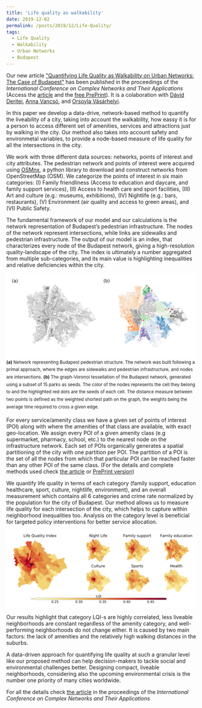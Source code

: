 ```yaml
---
title: 'Life quality as walkability'
date: 2019-12-02
permalink: /posts/2019/12/Life-Quality/
tags:
  - Life Quality
  - Walkability
  - Urban Networks
  - Budapest
---
```


Our new article ["Quantifying Life Quality as Walkability on Urban Networks: The Case of Budapest"](https://link.springer.com/chapter/10.1007/978-3-030-36683-4_72) has been published in the proceedings of the *International Conference on Complex Networks and Their Applications* (Access the [article](https://link.springer.com/chapter/10.1007/978-3-030-36683-4_72) and the [free PrePrint](https://arxiv.org/abs/1912.00893)). It is a colaboration with [Dávid Deritei](https://networkdatascience.ceu.edu/people/david-deritei), [Anna Vancsó](https://www.researchgate.net/profile/Anna_Vancso), and [Orsoyla Vásárhelyi](https://networkdatascience.ceu.edu/people/orsolya-vasarhelyi).

In this paper we develop a data-drive, network-based method to quantify the liveability of a city, taking into account the walkability, how eassy it is for a person to access different set of amenities, services and attractions just by walking in the city. Our method also takes into account safety and environmetal variables, to provide a node-based measure of life quality for all the intersections in the city.

We work with three different data sources: networks, points of interest and city attributes. The pedestrian network and points of interest were acquired using [OSMnx](https://geoffboeing.com/2018/03/osmnx-features-roundup/), a python library to download and construct networks from OpenStreetMap (OSM). We categorize the points of interest in six main categories: (I) Family friendliness (Access to education and daycare, and family support services), (II) Access to health care and sport facilities, (III) Art and culture (e.g.: museums, exhibitions), (IV) Nightlife (e.g.: bars, restaurants), (V) Environment (air quality and access to green areas), and (VI) Public Safety.

The fundamental framework of our model and our calculations is the network representation of Budapest’s pedestrian infrastructure. The nodes of the network represent intersections, while links are sidewalks and pedestrian infrastructure. The output of our model is an index, that characterizes every node of the Budapest network, giving a high-resolution quality-landscape of the city. The index is ultimately a number aggregated from multiple sub-categories, and its main value is highlighting inequalities and relative deficiencies within the city.


![Budapest pedestrian network](/images/Budapest_Network_voronoi2.png)
<sup>**(a)** Network representing Budapest pedestrian structure. The network was built following a primal approach, where the edges are sidewalks and pedestrian infrastructure, and nodes are intersections. **(b)** The graph-Voronoi tessellation of the Budapest network, generated using a subset of 15 parks as seeds. The color of the nodes represents the cell they belong to and the highlighted red dots are the seeds of each cell. The distance measure between two points is defined as the weighted shortest path on the graph, the weights being the average time required to cross a given edge.</sup>
  
   
For every service/amenity class we have a given set of points of interest (POI) along with where the amenities of that class are available, with exact geo-location. We assign every POI of a given amenity class (e.g supermarket, pharmacy, school, etc.) to the nearest node on the infrastructure network. Each set of POIs organically generates a spatial partitioning of the city with one partition per POI. The partition of a POI is the set of all the nodes from which that particular POI can be reached faster than any other POI of the same class. (For the details and complete methods used check [the article](https://link.springer.com/chapter/10.1007/978-3-030-36683-4_72) or [PrePrint version](https://arxiv.org/abs/1912.00893))

We quantify life quality in terms of each category (family support, education healthcare, sport, culture, nightlife, environment), and an overall measurement which contains all 6 categories and crime rate normalized by the population for the city of Budapest. Our method allows us to measure life quality for each intersection of the city, which helps to capture within neighborhood inequalities too. Analysis on the category level is beneficial for targeted policy interventions for better service allocation.

![Budapest pedestrian network](/images/Budapest_LQI.png)

Our results highlight that category LQI-s are highly correlated, less liveable neighborhoods are constant regardless of the amenity category, and well-performing neighborhoods do not change either. It is caused by two main factors: the lack of amenities and the relatively high walking distances in the suburbs.

A data-driven approach for quantifying life quality at such a granular level like our proposed method can help decision-makers to tackle social and environmental challenges better. Designing compact, liveable neighborhoods, considering also the upcoming environmental crisis is the number one priority of many cities worldwide.

For all the details check [the article](https://link.springer.com/chapter/10.1007/978-3-030-36683-4_72) in the proceedings of the *International Conference on Complex Networks and Their Applications* 